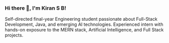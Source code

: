 ### Hi there 👋, I'm Kiran S B!
Self-directed final-year Engineering student passionate about Full-Stack Development, Java, and emerging AI technologies. Experienced intern with hands-on exposure to the MERN stack, Artificial Intelligence, and Full Stack projects.
